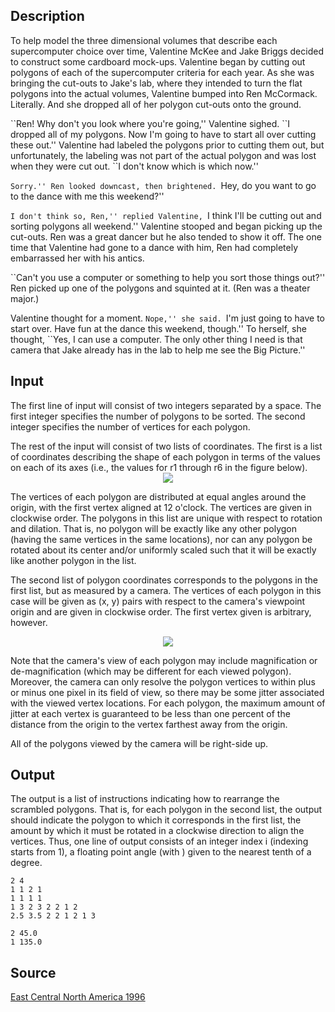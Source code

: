 <h2>Description</h2><p>To help model the three dimensional volumes that describe each supercomputer choice over time, Valentine McKee and Jake Briggs decided to construct some cardboard mock-ups. Valentine began by cutting out polygons of each of the supercomputer criteria for each year. As she was bringing the cut-outs to Jake's lab, where they intended to turn the flat polygons into the actual volumes, Valentine bumped into Ren McCormack. Literally. And she dropped all of her polygon cut-outs onto the ground. 
</p>``Ren! Why don't you look where you're going,'' Valentine sighed. ``I dropped all of my polygons. Now I'm going to have to start all over cutting these out.'' Valentine had labeled the polygons prior to cutting them out, but unfortunately, the labeling was not part of the actual polygon and was lost when they were cut out. ``I don't know which is which now.'' 

``Sorry.'' Ren looked downcast, then brightened. ``Hey, do you want to go to the dance with me this weekend?'' 

``I don't think so, Ren,'' replied Valentine, ``I think I'll be cutting out and sorting polygons all weekend.'' Valentine stooped and began picking up the cut-outs. Ren was a great dancer but he also tended to show it off. The one time that Valentine had gone to a dance with him, Ren had completely embarrassed her with his antics. 

``Can't you use a computer or something to help you sort those things out?'' Ren picked up one of the polygons and squinted at it. (Ren was a theater major.) 

Valentine thought for a moment. ``Nope,'' she said. ``I'm just going to have to start over. Have fun at the dance this weekend, though.'' To herself, she thought, ``Yes, I can use a computer. The only other thing I need is that camera that Jake already has in the lab to help me see the Big Picture.'' 
<h2>Input</h2><p>The first line of input will consist of two integers separated by a space. The first integer specifies the number of polygons to be sorted. The second integer specifies the number of vertices for each polygon. 
</p>
The rest of the input will consist of two lists of coordinates. The first is a list of coordinates describing the shape of each polygon in terms of the values on each of its axes (i.e., the values for r1 through r6 in the figure below). 
<center><img src="images/1500_1.jpg"></center><p>
</p>The vertices of each polygon are distributed at equal angles around the origin, with the first vertex aligned at 12 o'clock. The vertices are given in clockwise order. The polygons in this list are unique with respect to rotation and dilation. That is, no polygon will be exactly like any other polygon (having the same vertices in the same locations), nor can any polygon be rotated about its center and/or uniformly scaled such that it will be exactly like another polygon in the list. 

The second list of polygon coordinates corresponds to the polygons in the first list, but as measured by a camera. The vertices of each polygon in this case will be given as (x, y) pairs with respect to the camera's viewpoint origin and are given in clockwise order. The first vertex given is arbitrary, however. 
<center><img src="images/1500_2.jpg"></center><p>
</p>Note that the camera's view of each polygon may include magnification or de-magnification (which may be different for each viewed polygon). Moreover, the camera can only resolve the polygon vertices to within plus or minus one pixel in its field of view, so there may be some jitter associated with the viewed vertex locations. For each polygon, the maximum amount of jitter at each vertex is guaranteed to be less than one percent of the distance from the origin to the vertex farthest away from the origin. 

All of the polygons viewed by the camera will be right-side up. 

<h2>Output</h2><p>The output is a list of instructions indicating how to rearrange the scrambled polygons. That is, for each polygon in the second list, the output should indicate the polygon to which it corresponds in the first list, the amount by which it must be rotated in a clockwise direction to align the vertices. Thus, one line of output consists of an integer index i (indexing starts from 1), a floating point angle (with ) given to the nearest tenth of a degree. </p><pre><code class="language-input1">2 4
1 1 2 1
1 1 1 1
1 3 2 3 2 2 1 2
2.5 3.5 2 2 1 2 1 3</code></pre><pre><code class="language-output1">2 45.0
1 135.0</code></pre><h2>Source</h2><a href="searchproblem?field=source&amp;key=East+Central+North+America+1996">East Central North America 1996</a>